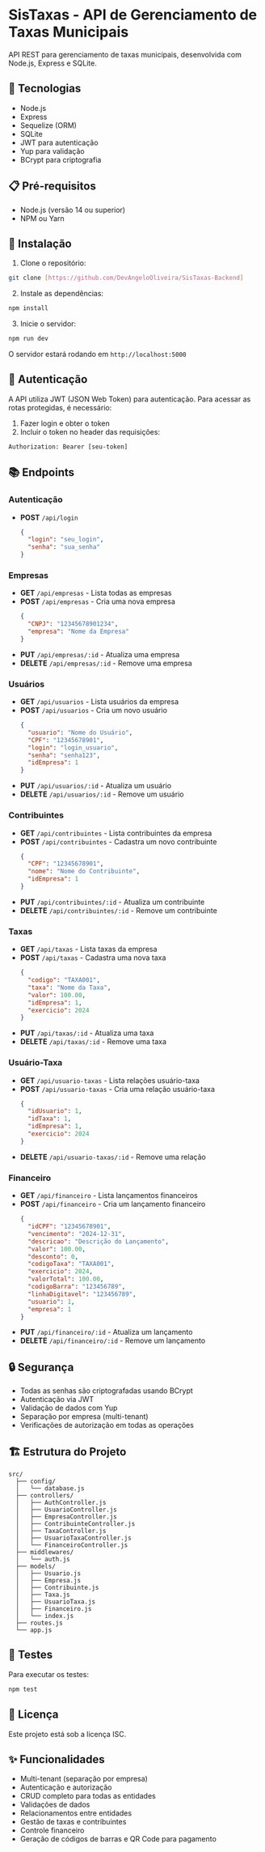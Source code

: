 # SisTaxas - API de Gerenciamento de Taxas Municipais

API REST para gerenciamento de taxas municipais, desenvolvida com Node.js, Express e SQLite.

## 🚀 Tecnologias

- Node.js
- Express
- Sequelize (ORM)
- SQLite
- JWT para autenticação
- Yup para validação
- BCrypt para criptografia

## 📋 Pré-requisitos

- Node.js (versão 14 ou superior)
- NPM ou Yarn

## 🔧 Instalação

1. Clone o repositório:
```bash
git clone [https://github.com/DevAngeloOliveira/SisTaxas-Backend]
```

2. Instale as dependências:
```bash
npm install
```

3. Inicie o servidor:
```bash
npm run dev
```

O servidor estará rodando em `http://localhost:5000`

## 🔑 Autenticação

A API utiliza JWT (JSON Web Token) para autenticação. Para acessar as rotas protegidas, é necessário:

1. Fazer login e obter o token
2. Incluir o token no header das requisições:
```
Authorization: Bearer [seu-token]
```

## 📚 Endpoints

### Autenticação
- **POST** `/api/login`
  ```json
  {
    "login": "seu_login",
    "senha": "sua_senha"
  }
  ```

### Empresas
- **GET** `/api/empresas` - Lista todas as empresas
- **POST** `/api/empresas` - Cria uma nova empresa
  ```json
  {
    "CNPJ": "12345678901234",
    "empresa": "Nome da Empresa"
  }
  ```
- **PUT** `/api/empresas/:id` - Atualiza uma empresa
- **DELETE** `/api/empresas/:id` - Remove uma empresa

### Usuários
- **GET** `/api/usuarios` - Lista usuários da empresa
- **POST** `/api/usuarios` - Cria um novo usuário
  ```json
  {
    "usuario": "Nome do Usuário",
    "CPF": "12345678901",
    "login": "login_usuario",
    "senha": "senha123",
    "idEmpresa": 1
  }
  ```
- **PUT** `/api/usuarios/:id` - Atualiza um usuário
- **DELETE** `/api/usuarios/:id` - Remove um usuário

### Contribuintes
- **GET** `/api/contribuintes` - Lista contribuintes da empresa
- **POST** `/api/contribuintes` - Cadastra um novo contribuinte
  ```json
  {
    "CPF": "12345678901",
    "nome": "Nome do Contribuinte",
    "idEmpresa": 1
  }
  ```
- **PUT** `/api/contribuintes/:id` - Atualiza um contribuinte
- **DELETE** `/api/contribuintes/:id` - Remove um contribuinte

### Taxas
- **GET** `/api/taxas` - Lista taxas da empresa
- **POST** `/api/taxas` - Cadastra uma nova taxa
  ```json
  {
    "codigo": "TAXA001",
    "taxa": "Nome da Taxa",
    "valor": 100.00,
    "idEmpresa": 1,
    "exercicio": 2024
  }
  ```
- **PUT** `/api/taxas/:id` - Atualiza uma taxa
- **DELETE** `/api/taxas/:id` - Remove uma taxa

### Usuário-Taxa
- **GET** `/api/usuario-taxas` - Lista relações usuário-taxa
- **POST** `/api/usuario-taxas` - Cria uma relação usuário-taxa
  ```json
  {
    "idUsuario": 1,
    "idTaxa": 1,
    "idEmpresa": 1,
    "exercicio": 2024
  }
  ```
- **DELETE** `/api/usuario-taxas/:id` - Remove uma relação

### Financeiro
- **GET** `/api/financeiro` - Lista lançamentos financeiros
- **POST** `/api/financeiro` - Cria um lançamento financeiro
  ```json
  {
    "idCPF": "12345678901",
    "vencimento": "2024-12-31",
    "descricao": "Descrição do Lançamento",
    "valor": 100.00,
    "desconto": 0,
    "codigoTaxa": "TAXA001",
    "exercicio": 2024,
    "valorTotal": 100.00,
    "codigoBarra": "123456789",
    "linhaDigitavel": "123456789",
    "usuario": 1,
    "empresa": 1
  }
  ```
- **PUT** `/api/financeiro/:id` - Atualiza um lançamento
- **DELETE** `/api/financeiro/:id` - Remove um lançamento

## 🔒 Segurança

- Todas as senhas são criptografadas usando BCrypt
- Autenticação via JWT
- Validação de dados com Yup
- Separação por empresa (multi-tenant)
- Verificações de autorização em todas as operações

## 🏗 Estrutura do Projeto

```
src/
  ├── config/
  │   └── database.js
  ├── controllers/
  │   ├── AuthController.js
  │   ├── UsuarioController.js
  │   ├── EmpresaController.js
  │   ├── ContribuinteController.js
  │   ├── TaxaController.js
  │   ├── UsuarioTaxaController.js
  │   └── FinanceiroController.js
  ├── middlewares/
  │   └── auth.js
  ├── models/
  │   ├── Usuario.js
  │   ├── Empresa.js
  │   ├── Contribuinte.js
  │   ├── Taxa.js
  │   ├── UsuarioTaxa.js
  │   ├── Financeiro.js
  │   └── index.js
  ├── routes.js
  └── app.js
```

## 🧪 Testes

Para executar os testes:
```bash
npm test
```

## 📝 Licença

Este projeto está sob a licença ISC.

## ✨ Funcionalidades

- Multi-tenant (separação por empresa)
- Autenticação e autorização
- CRUD completo para todas as entidades
- Validações de dados
- Relacionamentos entre entidades
- Gestão de taxas e contribuintes
- Controle financeiro
- Geração de códigos de barras e QR Code para pagamento 